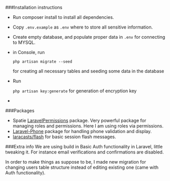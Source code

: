 ###Installation instructions

- Run composer install to install all dependencies.
- Copy `.env.example` as `.env` where to store all sensitive information.
- Create empty database, and populate proper data in `.env` for connecting to MYSQL.
- in Console, run 

    ```php artisan migrate --seed```
    
  for creating all necessary tables and seeding some data in the database
 - Run 
 
    ```php artisan key:generate``` for generation of encryption key
-

###Packages
- Spatie  [LaravelPermissions](https://github.com/spatie/laravel-permission) package. Very powerful package for managing roles and permissions. Here I am using roles via permissions.
- [Laravel-Phone](https://github.com/spatie/laravel-permission) package for handling phone validation and display.
- [laracasts/flash](https://github.com/laracasts/flash) for basic session flash messages.

###Extra info
We are using build in Basic Auth functionality in Laravel, little tweaking it.
For instance email verifications and confirmations are disabled.

In order to make things as suppose to be, I made new migration for changing users table structure instead of editing existing one (came with Auth functionality).